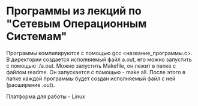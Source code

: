 # Программы из лекций по "Сетевым Операционным Системам"
Программы компилируются с помощью gcc <название_программы.c>. В директории создается исполняемый файл a.out, его можно запустить с помощью ./a.out. 
Можно запустить Makefile, он лежит в папке с файлом readme. Он запускается с помощью - make all. После этого в папке каждой программы будет создан исполняемый файл с ней (расширение .out).

Платформа для работы - Linux
